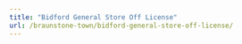 ```yaml
---
title: "Bidford General Store Off License"
url: /braunstone-town/bidford-general-store-off-license/
---
```

